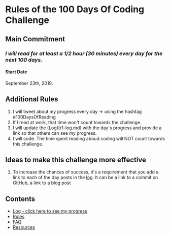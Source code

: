 # Rules of the 100 Days Of Coding Challenge

## Main Commitment
### *I will read for at least a 1/2 hour (30 minutes) every day for the next 100 days.*

#### Start Date
September 23th, 2019.

## Additional Rules
1. I will tweet about my progress every day -> using the hashtag #100DaysOfReading
2. If I read at work, that time won't count towards the challenge.
4. I will update the (Log)[r1-log.md] with the day's progress and provide a link so that others can see my progress.
5. I will code.  The time spent reading aboud coding will NOT count towards this challenge.


## Ideas to make this challenge more effective
1. To increase the chances of success, it's a requirement that you add a link to each of the day posts in the [log](r1-log.md). It can be a link to a commit on GitHub, a link to a blog post

## Contents
* [Log - click here to see my progress](r1-log.md)
* [Rules](rules.md)
* [FAQ](FAQ.md)
* [Resources](resources.md)


